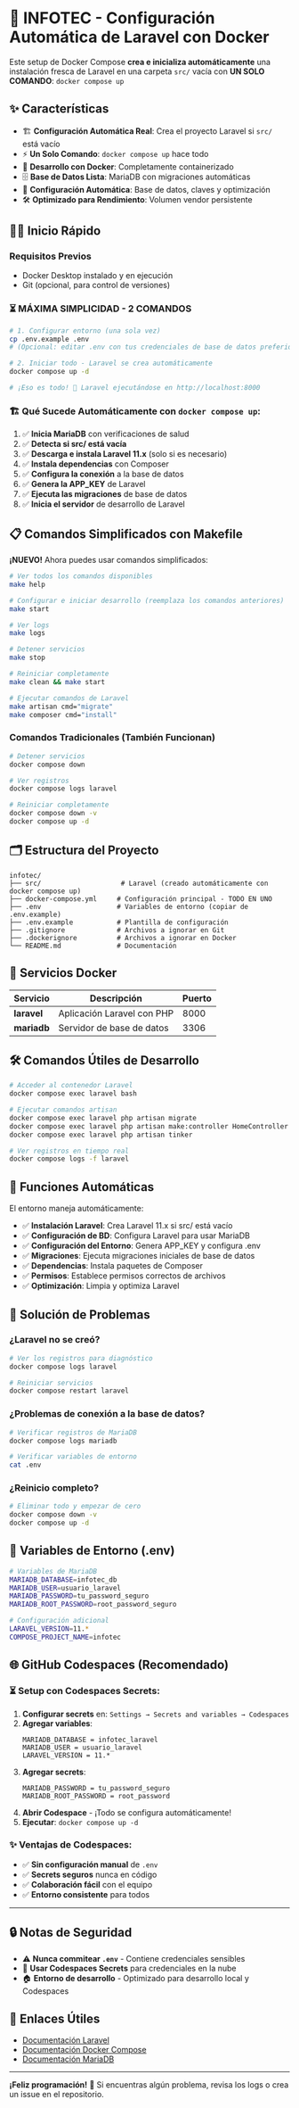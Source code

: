 # 🚀 INFOTEC - Configuración Automática de Laravel con Docker

Este setup de Docker Compose **crea e inicializa automáticamente** una instalación fresca de Laravel en una carpeta `src/` vacía con **UN SOLO COMANDO**: `docker compose up`

## ✨ Características

- 🏗️ **Configuración Automática Real**: Crea el proyecto Laravel si `src/` está vacío
- ⚡ **Un Solo Comando**: `docker compose up` hace todo
- 🐳 **Desarrollo con Docker**: Completamente containerizado
- 🗄️ **Base de Datos Lista**: MariaDB con migraciones automáticas
- 🔑 **Configuración Automática**: Base de datos, claves y optimización
- 🛠️ **Optimizado para Rendimiento**: Volumen vendor persistente

## 🏃‍♂️ Inicio Rápido

### Requisitos Previos
- Docker Desktop instalado y en ejecución
- Git (opcional, para control de versiones)

### ⏳ **MÁXIMA SIMPLICIDAD - 2 COMANDOS**

```bash
# 1. Configurar entorno (una sola vez)
cp .env.example .env
# (Opcional: editar .env con tus credenciales de base de datos preferidas)

# 2. Iniciar todo - Laravel se crea automáticamente
docker compose up -d

# ¡Eso es todo! 🎉 Laravel ejecutándose en http://localhost:8000
```

### 🏗️ **Qué Sucede Automáticamente con `docker compose up`:**

1. ✅ **Inicia MariaDB** con verificaciones de salud
2. ✅ **Detecta si src/ está vacía**
3. ✅ **Descarga e instala Laravel 11.x** (solo si es necesario)
4. ✅ **Instala dependencias** con Composer
5. ✅ **Configura la conexión** a la base de datos
6. ✅ **Genera la APP_KEY** de Laravel
7. ✅ **Ejecuta las migraciones** de base de datos
8. ✅ **Inicia el servidor** de desarrollo de Laravel

## 📋 Comandos Simplificados con Makefile

**¡NUEVO!** Ahora puedes usar comandos simplificados:

```bash
# Ver todos los comandos disponibles
make help

# Configurar e iniciar desarrollo (reemplaza los comandos anteriores)
make start

# Ver logs
make logs

# Detener servicios
make stop

# Reiniciar completamente
make clean && make start

# Ejecutar comandos de Laravel
make artisan cmd="migrate"
make composer cmd="install"
```

### Comandos Tradicionales (También Funcionan)

```bash
# Detener servicios
docker compose down

# Ver registros
docker compose logs laravel

# Reiniciar completamente
docker compose down -v
docker compose up -d
```

## 🗂️ Estructura del Proyecto

```
infotec/
├── src/                    # Laravel (creado automáticamente con docker compose up)
├── docker-compose.yml     # Configuración principal - TODO EN UNO
├── .env                   # Variables de entorno (copiar de .env.example)
├── .env.example           # Plantilla de configuración
├── .gitignore             # Archivos a ignorar en Git
├── .dockerignore          # Archivos a ignorar en Docker
└── README.md              # Documentación
```

## 🐳 Servicios Docker

| Servicio | Descripción | Puerto |
|----------|-------------|--------|
| **laravel** | Aplicación Laravel con PHP | 8000 |
| **mariadb** | Servidor de base de datos | 3306 |

## 🛠️ Comandos Útiles de Desarrollo

```bash
# Acceder al contenedor Laravel
docker compose exec laravel bash

# Ejecutar comandos artisan
docker compose exec laravel php artisan migrate
docker compose exec laravel php artisan make:controller HomeController
docker compose exec laravel php artisan tinker

# Ver registros en tiempo real
docker compose logs -f laravel
```

## 🤖 Funciones Automáticas

El entorno maneja automáticamente:

- ✅ **Instalación Laravel**: Crea Laravel 11.x si src/ está vacío
- ✅ **Configuración de BD**: Configura Laravel para usar MariaDB
- ✅ **Configuración del Entorno**: Genera APP_KEY y configura .env
- ✅ **Migraciones**: Ejecuta migraciones iniciales de base de datos
- ✅ **Dependencias**: Instala paquetes de Composer
- ✅ **Permisos**: Establece permisos correctos de archivos
- ✅ **Optimización**: Limpia y optimiza Laravel

## 🐛 Solución de Problemas

### ¿Laravel no se creó?
```bash
# Ver los registros para diagnóstico
docker compose logs laravel

# Reiniciar servicios
docker compose restart laravel
```

### ¿Problemas de conexión a la base de datos?
```bash
# Verificar registros de MariaDB
docker compose logs mariadb

# Verificar variables de entorno
cat .env
```

### ¿Reinicio completo?
```bash
# Eliminar todo y empezar de cero
docker compose down -v
docker compose up -d
```

## 📁 Variables de Entorno (.env)

```bash
# Variables de MariaDB
MARIADB_DATABASE=infotec_db
MARIADB_USER=usuario_laravel
MARIADB_PASSWORD=tu_password_seguro
MARIADB_ROOT_PASSWORD=root_password_seguro

# Configuración adicional
LARAVEL_VERSION=11.*
COMPOSE_PROJECT_NAME=infotec
```

## 🌐 **GitHub Codespaces (Recomendado)**

### ⏳ **Setup con Codespaces Secrets:**
1. **Configurar secrets** en: `Settings → Secrets and variables → Codespaces`
2. **Agregar variables**:
   ```
   MARIADB_DATABASE = infotec_laravel
   MARIADB_USER = usuario_laravel
   LARAVEL_VERSION = 11.*
   ```
3. **Agregar secrets**:
   ```
   MARIADB_PASSWORD = tu_password_seguro
   MARIADB_ROOT_PASSWORD = root_password
   ```
4. **Abrir Codespace** - ¡Todo se configura automáticamente!
5. **Ejecutar**: `docker compose up -d`

### ✨ **Ventajas de Codespaces:**
- ✅ **Sin configuración manual** de `.env`
- ✅ **Secrets seguros** nunca en código
- ✅ **Colaboración fácil** con el equipo
- ✅ **Entorno consistente** para todos

---

## 🔒 Notas de Seguridad

- ⚠️ **Nunca commitear `.env`** - Contiene credenciales sensibles
- 🔑 **Usar Codespaces Secrets** para credenciales en la nube
- 🏠 **Entorno de desarrollo** - Optimizado para desarrollo local y Codespaces


## 🔗 Enlaces Útiles

- [Documentación Laravel](https://laravel.com/docs)
- [Documentación Docker Compose](https://docs.docker.com/compose/)
- [Documentación MariaDB](https://mariadb.org/documentation/)

---

**¡Feliz programación!** 🚀 Si encuentras algún problema, revisa los logs o crea un issue en el repositorio.
